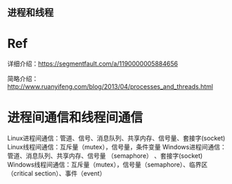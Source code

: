 进程和线程
------------------------------------------

# Ref
详细介绍：https://segmentfault.com/a/1190000005884656

简略介绍：http://www.ruanyifeng.com/blog/2013/04/processes_and_threads.html

# 进程间通信和线程间通信
Linux进程间通信：管道、信号、消息队列、共享内存、信号量、套接字(socket)
Linux线程间通信：互斥量（mutex），信号量，条件变量
Windows进程间通信：管道、消息队列、共享内存、信号量 （semaphore） 、套接字(socket)
Windows线程间通信：互斥量（mutex），信号量（semaphore）、临界区（critical section）、事件（event）

